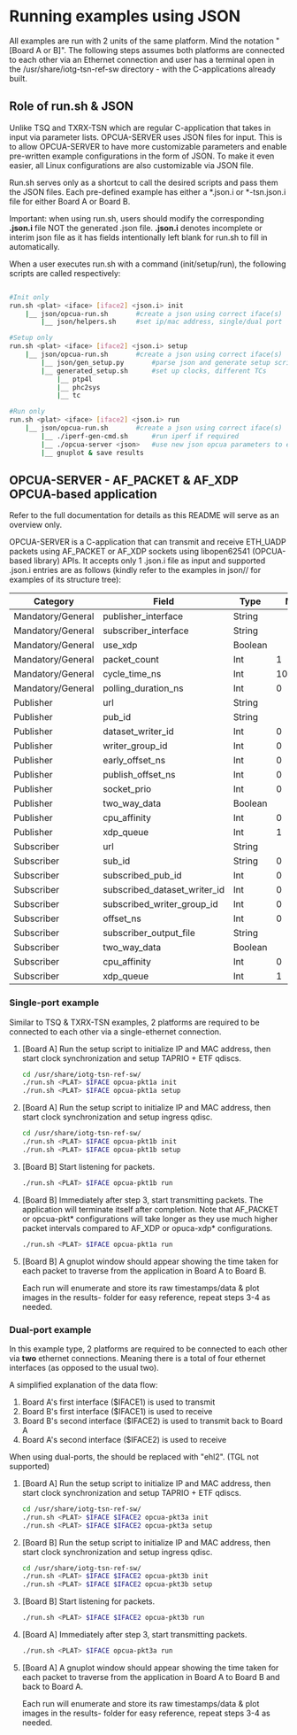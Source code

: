 # Running examples using JSON

All examples are run with 2 units of the same platform. Mind the notation
"[Board A or B]". The following steps assumes both platforms are connected
to each other via an Ethernet connection and user has a terminal open in the
/usr/share/iotg-tsn-ref-sw directory - with the C-applications already built.

## Role of run.sh & JSON

Unlike TSQ and TXRX-TSN which are regular C-application that takes in input via
parameter lists. OPCUA-SERVER uses JSON files for input. This is to allow OPCUA-SERVER
to have more customizable parameters and enable pre-written example configurations
in the form of JSON. To make it even easier, all Linux configurations are also
customizable via JSON file.

Run.sh serves only as a shortcut to call the desired scripts and pass them
the JSON files. Each pre-defined example has either a *.json.i or *-tsn.json.i
file for either Board A or Board B.

Important: when using run.sh, users should modify the corresponding
**.json.i** file NOT the generated .json file. **.json.i** denotes incomplete or
interim json file as it has fields intentionally left blank for run.sh to fill in
automatically.

When a user executes run.sh with a command (init/setup/run), the following scripts
are called respectively:

```sh

#Init only
run.sh <plat> <iface> [iface2] <json.i> init
    |__ json/opcua-run.sh       #create a json using correct iface(s)
        |__ json/helpers.sh     #set ip/mac address, single/dual port

#Setup only
run.sh <plat> <iface> [iface2] <json.i> setup
    |__ json/opcua-run.sh       #create a json using correct iface(s)
        |__ json/gen_setup.py       #parse json and generate setup scripts
        |__ generated_setup.sh      #set up clocks, different TCs
            |__ ptp4l
            |__ phc2sys
            |__ tc

#Run only
run.sh <plat> <iface> [iface2] <json.i> run
    |__ json/opcua-run.sh       #create a json using correct iface(s)
        |__ ./iperf-gen-cmd.sh      #run iperf if required
        |__ ./opcua-server <json>   #use new json opcua parameters to execute
        |__ gnuplot & save results
```

## OPCUA-SERVER - AF_PACKET & AF_XDP OPCUA-based application

Refer to the full documentation for details as this README will serve as an
overview only.

OPCUA-SERVER is a C-application that can transmit and receive ETH_UADP packets using
AF_PACKET or AF_XDP sockets using libopen62541 (OPCUA-based library) APIs. It
accepts only 1 .json.i file as input and supported .json.i entries are as follows
(kindly refer to the examples in json/<plat>/ for examples of its structure tree):

|     Category      |            Field             |  Type   |  Min   |   Max    |
| ----------------- | ---------------------------- | ------- | ------ | -------- |
| Mandatory/General | publisher_interface          | String  |        |          |
| Mandatory/General | subscriber_interface         | String  |        |          |
| Mandatory/General | use_xdp                      | Boolean |        |          |
| Mandatory/General | packet_count                 | Int     | 1      | 10000000 |
| Mandatory/General | cycle_time_ns                | Int     | 100000 | 5000000  |
| Mandatory/General | polling_duration_ns          | Int     | 0      | 10000000 |
| Publisher         | url                          | String  |        |          |
| Publisher         | pub_id                       | String  |        |          |
| Publisher         | dataset_writer_id            | Int     | 0      | 99999    |
| Publisher         | writer_group_id              | Int     | 0      | 99999    |
| Publisher         | early_offset_ns              | Int     | 0      | 1000000  |
| Publisher         | publish_offset_ns            | Int     | 0      | 10000000 |
| Publisher         | socket_prio                  | Int     | 0      | 7        |
| Publisher         | two_way_data                 | Boolean |        |          |
| Publisher         | cpu_affinity                 | Int     | 0      | 3        |
| Publisher         | xdp_queue                    | Int     | 1      | 3        |
| Subscriber        | url                          | String  |        |          |
| Subscriber        | sub_id                       | String  | 0      | 99999    |
| Subscriber        | subscribed_pub_id            | Int     | 0      | 99999    |
| Subscriber        | subscribed_dataset_writer_id | Int     | 0      | 99999    |
| Subscriber        | subscribed_writer_group_id   | Int     | 0      | 99999    |
| Subscriber        | offset_ns                    | Int     | 0      | 10000000 |
| Subscriber        | subscriber_output_file       | String  |        |          |
| Subscriber        | two_way_data                 | Boolean |        |          |
| Subscriber        | cpu_affinity                 | Int     | 0      | 3        |
| Subscriber        | xdp_queue                    | Int     | 1      | 3        |

### Single-port example

Similar to TSQ & TXRX-TSN examples, 2 platforms are required to be connected to
each other via a single-ethernet connection.

1.  [Board A] Run the setup script to initialize IP and MAC address, then start
    clock synchronization and setup TAPRIO + ETF qdiscs.

    ```sh
    cd /usr/share/iotg-tsn-ref-sw/
    ./run.sh <PLAT> $IFACE opcua-pkt1a init
    ./run.sh <PLAT> $IFACE opcua-pkt1a setup
    ```

2.  [Board A] Run the setup script to initialize IP and MAC address, then start
    clock synchronization and setup ingress qdisc.

    ```sh
    cd /usr/share/iotg-tsn-ref-sw/
    ./run.sh <PLAT> $IFACE opcua-pkt1b init
    ./run.sh <PLAT> $IFACE opcua-pkt1b setup
    ```

3.  [Board B] Start listening for packets.

    ```sh
    ./run.sh <PLAT> $IFACE opcua-pkt1b run
    ```

4.  [Board B] Immediately after step 3, start transmitting packets. The
    application will terminate itself after completion. Note that AF_PACKET or
    opcua-pkt* configurations will take longer as they use much higher packet
    intervals compared to AF_XDP or opuca-xdp* configurations.

    ```sh
    ./run.sh <PLAT> $IFACE opcua-pkt1a run
    ```

5.  [Board B] A gnuplot window should appear showing the time taken for each
    packet to traverse from the application in Board A to Board B.

    Each run will enumerate and store its raw timestamps/data & plot images in the
    results-<DATE> folder for easy reference, repeat steps 3-4 as needed.

### Dual-port example

In this example type, 2 platforms are required to be connected to each other via
**two** ethernet connections. Meaning there is a total of four
ethernet interfaces (as opposed to the usual two).

A simplified explanation of the data flow:
1. Board A's first interface ($IFACE1) is used to transmit
2. Board B's first interface ($IFACE1) is used to receive
3. Board B's second interface ($IFACE2) is used to transmit back to Board A
4. Board A's second interface ($IFACE2) is used to receive

When using dual-ports, the <PLAT> should be replaced with "ehl2". (TGL not supported)

1.  [Board A] Run the setup script to initialize IP and MAC address, then start
    clock synchronization and setup TAPRIO + ETF qdiscs.

    ```sh
    cd /usr/share/iotg-tsn-ref-sw/
    ./run.sh <PLAT> $IFACE $IFACE2 opcua-pkt3a init
    ./run.sh <PLAT> $IFACE $IFACE2 opcua-pkt3a setup
    ```

2.  [Board B] Run the setup script to initialize IP and MAC address, then start
    clock synchronization and setup ingress qdisc.

    ```sh
    cd /usr/share/iotg-tsn-ref-sw/
    ./run.sh <PLAT> $IFACE $IFACE2 opcua-pkt3b init
    ./run.sh <PLAT> $IFACE $IFACE2 opcua-pkt3b setup
    ```

3.  [Board B] Start listening for packets.

    ```sh
    ./run.sh <PLAT> $IFACE $IFACE2 opcua-pkt3b run
    ```

4.  [Board A] Immediately after step 3, start transmitting packets.

    ```sh
    ./run.sh <PLAT> $IFACE opcua-pkt3a run
    ```

5.  [Board A] A gnuplot window should appear showing the time taken for each
    packet to traverse from the application in Board A to Board B and back to
    Board A.

    Each run will enumerate and store its raw timestamps/data & plot images in the
    results-<DATE> folder for easy reference, repeat steps 3-4 as needed.
